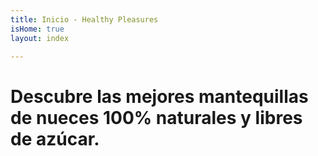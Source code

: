 ```yaml
---
title: Inicio - Healthy Pleasures
isHome: true
layout: index

---
```

# Descubre las mejores mantequillas de nueces 100% naturales y libres de azúcar.